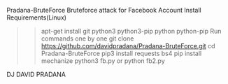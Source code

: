 Pradana-BruteForce
Bruteforce attack for Facebook Account
Install Requirements(Linux)
>> apt-get install git python3 python3-pip python python-pip
Run commands one by one
>> git clone https://github.com/davidpradana/Pradana-BruteForce.git
>> cd Pradana-BruteForce
>> pip3 install requests bs4
>> pip install mechanize
>> python3 fb.py or python fb2.py



DJ DAVID PRADANA
